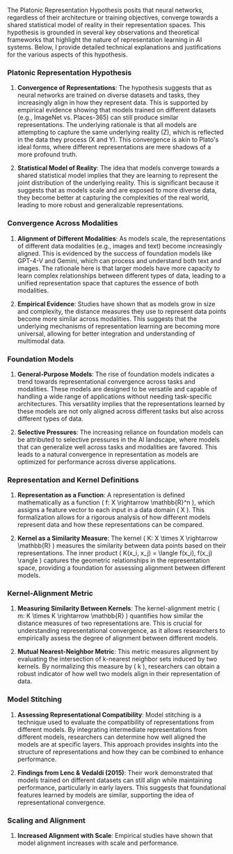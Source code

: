 The Platonic Representation Hypothesis posits that neural networks, regardless of their architecture or training objectives, converge towards a shared statistical model of reality in their representation spaces. This hypothesis is grounded in several key observations and theoretical frameworks that highlight the nature of representation learning in AI systems. Below, I provide detailed technical explanations and justifications for the various aspects of this hypothesis.

### Platonic Representation Hypothesis

1. **Convergence of Representations**: The hypothesis suggests that as neural networks are trained on diverse datasets and tasks, they increasingly align in how they represent data. This is supported by empirical evidence showing that models trained on different datasets (e.g., ImageNet vs. Places-365) can still produce similar representations. The underlying rationale is that all models are attempting to capture the same underlying reality (Z), which is reflected in the data they process (X and Y). This convergence is akin to Plato's ideal forms, where different representations are mere shadows of a more profound truth.

2. **Statistical Model of Reality**: The idea that models converge towards a shared statistical model implies that they are learning to represent the joint distribution of the underlying reality. This is significant because it suggests that as models scale and are exposed to more diverse data, they become better at capturing the complexities of the real world, leading to more robust and generalizable representations.

### Convergence Across Modalities

1. **Alignment of Different Modalities**: As models scale, the representations of different data modalities (e.g., images and text) become increasingly aligned. This is evidenced by the success of foundation models like GPT-4-V and Gemini, which can process and understand both text and images. The rationale here is that larger models have more capacity to learn complex relationships between different types of data, leading to a unified representation space that captures the essence of both modalities.

2. **Empirical Evidence**: Studies have shown that as models grow in size and complexity, the distance measures they use to represent data points become more similar across modalities. This suggests that the underlying mechanisms of representation learning are becoming more universal, allowing for better integration and understanding of multimodal data.

### Foundation Models

1. **General-Purpose Models**: The rise of foundation models indicates a trend towards representational convergence across tasks and modalities. These models are designed to be versatile and capable of handling a wide range of applications without needing task-specific architectures. This versatility implies that the representations learned by these models are not only aligned across different tasks but also across different types of data.

2. **Selective Pressures**: The increasing reliance on foundation models can be attributed to selective pressures in the AI landscape, where models that can generalize well across tasks and modalities are favored. This leads to a natural convergence in representation as models are optimized for performance across diverse applications.

### Representation and Kernel Definitions

1. **Representation as a Function**: A representation is defined mathematically as a function \( f: X \rightarrow \mathbb{R}^n \), which assigns a feature vector to each input in a data domain \( X \). This formalization allows for a rigorous analysis of how different models represent data and how these representations can be compared.

2. **Kernel as a Similarity Measure**: The kernel \( K: X \times X \rightarrow \mathbb{R} \) measures the similarity between data points based on their representations. The inner product \( K(x_i, x_j) = \langle f(x_i), f(x_j) \rangle \) captures the geometric relationships in the representation space, providing a foundation for assessing alignment between different models.

### Kernel-Alignment Metric

1. **Measuring Similarity Between Kernels**: The kernel-alignment metric \( m: K \times K \rightarrow \mathbb{R} \) quantifies how similar the distance measures of two representations are. This is crucial for understanding representational convergence, as it allows researchers to empirically assess the degree of alignment between different models.

2. **Mutual Nearest-Neighbor Metric**: This metric measures alignment by evaluating the intersection of k-nearest neighbor sets induced by two kernels. By normalizing this measure by \( k \), researchers can obtain a robust indicator of how well two models align in their representation of data.

### Model Stitching

1. **Assessing Representational Compatibility**: Model stitching is a technique used to evaluate the compatibility of representations from different models. By integrating intermediate representations from different models, researchers can determine how well aligned the models are at specific layers. This approach provides insights into the structure of representations and how they can be combined to enhance performance.

2. **Findings from Lenc & Vedaldi (2015)**: Their work demonstrated that models trained on different datasets can still align while maintaining performance, particularly in early layers. This suggests that foundational features learned by models are similar, supporting the idea of representational convergence.

### Scaling and Alignment

1. **Increased Alignment with Scale**: Empirical studies have shown that model alignment increases with scale and performance.